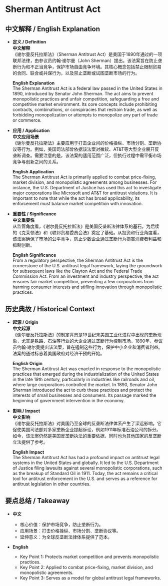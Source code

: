 # Sherman Antitrust Act

## 中文解释 / English Explanation

* **定义 / Definition**  
  **中文解释**  
  《谢尔曼反托拉斯法》（Sherman Antitrust Act）是美国于1890年通过的一项联邦法律，由参议员约翰·谢尔曼（John Sherman）提出。该法案旨在防止垄断行为和不正当竞争，保护市场自由竞争环境。其核心概念包括禁止限制贸易的合同、联合或共谋行为，以及禁止垄断或试图垄断市场的行为。  

  **English Explanation**  
  The Sherman Antitrust Act is a federal law passed in the United States in 1890, introduced by Senator John Sherman. The act aims to prevent monopolistic practices and unfair competition, safeguarding a free and competitive market environment. Its core concepts include prohibiting contracts, combinations, or conspiracies that restrain trade, as well as forbidding monopolization or attempts to monopolize any part of trade or commerce.

* **应用 / Application**  
  **中文应用场景**  
  《谢尔曼反托拉斯法》主要应用于打击企业间的价格操纵、市场分割、垄断协议等行为。例如，美国司法部曾依据该法案对微软、AT&T等大型企业展开反垄断调查。需要注意的是，该法案的适用范围广泛，但执行过程中需平衡市场竞争与创新之间的关系。  

  **English Application**  
  The Sherman Antitrust Act is primarily applied to combat price-fixing, market division, and monopolistic agreements among businesses. For instance, the U.S. Department of Justice has used this act to investigate major corporations like Microsoft and AT&T for antitrust violations. It is important to note that while the act has broad applicability, its enforcement must balance market competition with innovation.

* **重要性 / Significance**  
  **中文重要性**  
  从监管角度看，《谢尔曼反托拉斯法》是美国反垄断法律体系的基石，为后续的《克莱顿法》和《联邦贸易委员会法》奠定了基础。从投资和行业角度看，该法案确保了市场的公平竞争，防止少数企业通过垄断行为损害消费者利益和抑制创新。  

  **English Significance**  
  From a regulatory perspective, the Sherman Antitrust Act is the cornerstone of the U.S. antitrust legal framework, laying the groundwork for subsequent laws like the Clayton Act and the Federal Trade Commission Act. From an investment and industry perspective, the act ensures fair market competition, preventing a few corporations from harming consumer interests and stifling innovation through monopolistic practices.

## 历史典故 / Historical Context

* **起源 / Origin**  
  **中文起源**  
  《谢尔曼反托拉斯法》的制定背景是19世纪末美国工业化进程中出现的垄断现象，尤其是铁路、石油等行业的大企业通过垄断行为控制市场。1890年，参议员约翰·谢尔曼提出该法案，旨在遏制这些行为，保护中小企业和消费者利益。法案的通过标志着美国政府对经济干预的开始。  

  **English Origin**  
  The Sherman Antitrust Act was enacted in response to the monopolistic practices that emerged during the industrialization of the United States in the late 19th century, particularly in industries like railroads and oil, where large corporations controlled the market. In 1890, Senator John Sherman introduced the act to curb these practices and protect the interests of small businesses and consumers. Its passage marked the beginning of government intervention in the economy.

* **影响 / Impact**  
  **中文影响**  
  《谢尔曼反托拉斯法》对美国乃至全球的反垄断法律体系产生了深远影响。它促使美国司法部对多家垄断企业提起诉讼，例如1911年标准石油公司的拆分。如今，该法案仍然是美国反垄断执法的重要依据，同时也为其他国家的反垄断立法提供了参考。  

  **English Impact**  
  The Sherman Antitrust Act has had a profound impact on antitrust legal systems in the United States and globally. It led to the U.S. Department of Justice filing lawsuits against several monopolistic corporations, such as the breakup of Standard Oil in 1911. Today, the act remains a critical tool for antitrust enforcement in the U.S. and serves as a reference for antitrust legislation in other countries.

## 要点总结 / Takeaway

* **中文**  
  - 核心价值：保护市场竞争，防止垄断行为。  
  - 应用场景：打击价格操纵、市场分割、垄断协议等。  
  - 延伸意义：为全球反垄断法律体系提供了范本。  

* **English**  
  - Key Point 1: Protects market competition and prevents monopolistic practices.  
  - Key Point 2: Applied to combat price-fixing, market division, and monopolistic agreements.  
  - Key Point 3: Serves as a model for global antitrust legal frameworks.